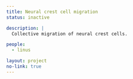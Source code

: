 ```yaml
---
title: Neural crest cell migration
status: inactive

description: |
  Collective migration of neural crest cells.

people:
  - linus

layout: project
no-link: true
---
```

